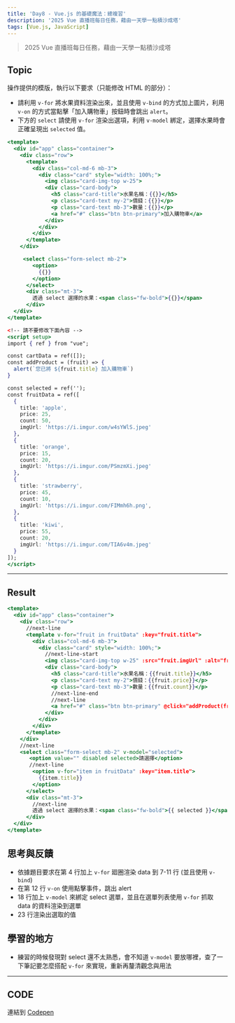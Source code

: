 ```yaml
---
title: 'Day8 - Vue.js 的基礎魔法：總複習'
description: '2025 Vue 直播班每日任務，藉由一天學一點積沙成塔'
tags: [Vue.js, JavaScript]
---
```

> 2025 Vue 直播班每日任務，藉由一天學一點積沙成塔

## Topic
操作提供的模版，執行以下要求（只能修改 HTML 的部分）：
- 請利用 `v-for` 將水果資料渲染出來，並且使用 `v-bind` 的方式加上圖片，利用 `v-on` 的方式當點擊「加入購物車」按鈕時會跳出 `alert`。
- 下方的 `select` 請使用 `v-for` 渲染出選項，利用 `v-model` 綁定，選擇水果時會正確呈現出 `selected` 值。

```jsx
<template>
  <div id="app" class="container">
    <div class="row">
      <template>
        <div class="col-md-6 mb-3">
          <div class="card" style="width: 100%;">
            <img class="card-img-top w-25">
            <div class="card-body">
              <h5 class="card-title">水果名稱：{{}}</h5>
              <p class="card-text my-2">價錢：{{}}</p>
              <p class="card-text mb-3">數量：{{}}</p>
              <a href="#" class="btn btn-primary">加入購物車</a>
            </div>
          </div>
        </div>
      </template>
    </div>

     <select class="form-select mb-2">
        <option>
          {{}}
        </option>
      </select>
      <div class="mt-3">
        透過 select 選擇的水果：<span class="fw-bold">{{}}</span>
      </div>
  </div>
</template>

<!-- 請不要修改下面內容 -->
<script setup>
import { ref } from "vue";

const cartData = ref([]);
const addProduct = (fruit) => {
  alert(`您已將 ${fruit.title} 加入購物車`)
}

const selected = ref('');
const fruitData = ref([
  {
    title: 'apple',
    price: 25,
    count: 50,
    imgUrl: 'https://i.imgur.com/w4sYWlS.jpeg'
  },
  {
    title: 'orange',
    price: 15,
    count: 20,
    imgUrl: 'https://i.imgur.com/PSmzmXi.jpeg'
  },
  {
    title: 'strawberry',
    price: 45,
    count: 10,
    imgUrl: 'https://i.imgur.com/FIMmh6h.png',
  },
  {
    title: 'kiwi',
    price: 55,
    count: 20,
    imgUrl: 'https://i.imgur.com/TIA6v4m.jpeg'
  }
]);
</script>
```
---
## Result
```jsx
<template>
  <div id="app" class="container">
    <div class="row">
      //next-line
      <template v-for="fruit in fruitData" :key="fruit.title">
        <div class="col-md-6 mb-3">
          <div class="card" style="width: 100%;">
            //next-line-start
            <img class="card-img-top w-25" :src="fruit.imgUrl" :alt="fruit.title">
            <div class="card-body">
              <h5 class="card-title">水果名稱：{{fruit.title}}</h5>
              <p class="card-text my-2">價錢：{{fruit.price}}</p>
              <p class="card-text mb-3">數量：{{fruit.count}}</p>
              //next-line-end
              //next-line
              <a href="#" class="btn btn-primary" @click="addProduct(fruit)">加入購物車</a>
            </div>
          </div>
        </div>
      </template>
    </div>  
    //next-line
    <select class="form-select mb-2" v-model="selected">
       <option value="" disabled selected>請選擇</option>
       //next-line
        <option v-for="item in fruitData" :key="item.title">
          {{item.title}}
        </option>
      </select>
      <div class="mt-3">
        //next-line
        透過 select 選擇的水果：<span class="fw-bold">{{ selected }}</span>
      </div>
  </div>
</template>
```

## 思考與反饋
- 依據題目要求在第 4 行加上 `v-for` 廻圈渲染 data 到 7-11 行 (並且使用 `v-bind`)
- 在第 12 行 `v-on` 使用點擊事件，跳出 alert
- 18 行加上 `v-model` 來綁定 select 選單，並且在選單列表使用 `v-for` 抓取 data 的資料渲染到選單
- 23 行渲染出選取的值

## 學習的地方
- 練習的時候發現對 select 還不太熟悉，會不知道 `v-model` 要放哪裡，查了一下筆記要怎麼搭配 `v-for` 來實現，重新再釐清觀念與用法

---
## CODE
連結到 [Codepen](https://codepen.io/CloveTseng1026/pen/xbwXybL)